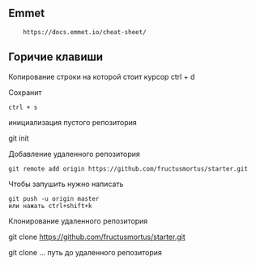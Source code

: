 ## Emmet

        https://docs.emmet.io/cheat-sheet/
        
        
## Горичие клавиши

Копирование строки на которой стоит курсор
    ctrl + d
    
Сохранит

    ctrl + s
    
инициализация пустого репозитория

   git init
   
Добавление удаленного репозитория
    
    git remote add origin https://github.com/fructusmortus/starter.git
    
Чтобы запушить нужно написать

    git push -u origin master
    или нажать ctrl+shift+k
    
Клонирование удаленного репозитория

   git clone https://github.com/fructusmortus/starter.git
   
   git clone ... путь до удаленного репозитория